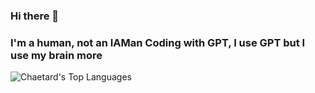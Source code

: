 ### Hi there 👋

### I'm a human, not an IAMan Coding with GPT, I use GPT but I use my brain more



![Chaetard's Top Languages](https://github-readme-stats.vercel.app/api/top-langs/?username=Chaetard&theme=highcontrast&show_icons=true&hide_border=true&layout=compact)
